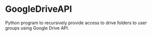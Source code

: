 # GoogleDriveAPI
Python program to recursively provide access to drive folders to user groups using Google Drive API.
